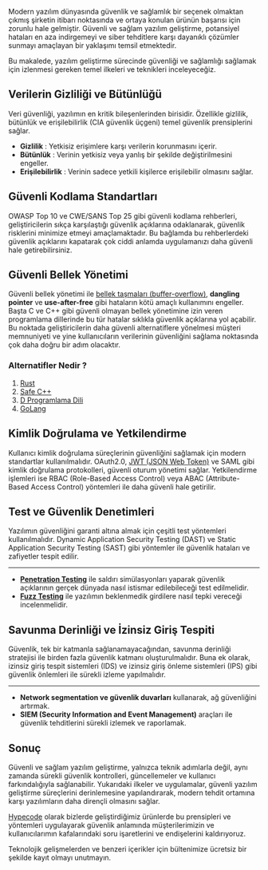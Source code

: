 Modern yazılım dünyasında güvenlik ve sağlamlık bir seçenek olmaktan çıkmış şirketin itibarı noktasında ve ortaya konulan ürünün başarısı için zorunlu hale gelmiştir. Güvenli ve sağlam yazılım geliştirme, potansiyel hataları en aza indirgemeyi ve siber tehditlere karşı dayanıklı çözümler sunmayı amaçlayan bir yaklaşımı temsil etmektedir.

Bu makalede, yazılım geliştirme sürecinde güvenliği ve sağlamlığı sağlamak için izlenmesi gereken temel ilkeleri ve teknikleri inceleyeceğiz.

## Verilerin Gizliliği ve Bütünlüğü

Veri güvenliği, yazılımın en kritik bileşenlerinden birisidir. Özellikle gizlilik, bütünlük ve erişilebilirlik (CIA güvenlik üçgeni) temel güvenlik prensiplerini sağlar.

- **Gizlilik** : Yetkisiz erişimlere karşı verilerin korunmasını içerir.
- **Bütünlük** : Verinin yetkisiz veya yanlış bir şekilde değiştirilmesini engeller.
- **Erişilebilirlik** : Verinin sadece yetkili kişilerce erişilebilir olmasını sağlar.

## Güvenli Kodlama Standartları

OWASP Top 10 ve CWE/SANS Top 25 gibi güvenli kodlama rehberleri, geliştiricilerin sıkça karşılaştığı güvenlik açıklarına odaklanarak, güvenlik risklerini minimize etmeyi amaçlamaktadır. Bu bağlamda bu rehberlerdeki güvenlik açıklarını kapatarak çok ciddi anlamda uygulamanızı daha güvenli hale getirebilirsiniz.

## Güvenli Bellek Yönetimi

Güvenli bellek yönetimi ile <a href="https://hypecode.tech/blog/buffer-overflow-nedir-ve-nasil-onlenir" title="Buffer Overflow Nedir ? Nasıl Önlenir ?">bellek taşmaları (buffer-overflow)</a>, <strong>dangling pointer</strong> ve <strong>use-after-free</strong> gibi hataların kötü amaçlı kullanımını engeller. Başta C ve C++ gibi güvenli olmayan bellek yönetimine izin veren programlama dillerinde bu tür hatalar sıklıkla güvenlik açıklarına yol açabilir. Bu noktada geliştiricilerin daha güvenli alternatiflere yönelmesi müşteri memnuniyeti ve yine kullanıcıların verilerinin güvenliğini sağlama noktasında çok daha doğru bir adım olacaktır.

### Alternatifler Nedir ?

1. <a href="https://www.rust-lang.org/">Rust</a>
2. <a href="https://safecpp.org/draft.html">Safe C++</a>
3. <a href="https://dlang.org/">D Programlama Dili</a>
4. <a href="https://go.dev/">GoLang</a>

## Kimlik Doğrulama ve Yetkilendirme

Kullanıcı kimlik doğrulama süreçlerinin güvenliğini sağlamak için modern standartlar kullanılmalıdır. OAuth2.0, <a href="https://jwt.io/">JWT (JSON Web Token)</a> ve SAML gibi kimlik doğrulama protokolleri, güvenli oturum yönetimi sağlar. Yetkilendirme işlemleri ise RBAC (Role-Based Access Control) veya ABAC (Attribute-Based Access Control) yöntemleri ile daha güvenli hale getirilir.

## Test ve Güvenlik Denetimleri

Yazılımın güvenliğini garanti altına almak için çeşitli test yöntemleri kullanılmalıdır. Dynamic Application Security Testing (DAST) ve Static Application Security Testing (SAST) gibi yöntemler ile güvenlik hataları ve zafiyetler tespit edilir.

---

- <a href="https://hypecode.tech/services/cyber-security">
  <strong>Penetration Testing</strong></a> ile saldırı simülasyonları yaparak güvenlik açıklarının gerçek dünyada nasıl istismar edilebileceği test edilmelidir.
- <a href="https://hypecode.tech/services/cyber-security">
  <strong>Fuzz Testing</strong></a> ile yazılımın beklenmedik girdilere nasıl tepki vereceği incelenmelidir.


## Savunma Derinliği ve İzinsiz Giriş Tespiti

Güvenlik, tek bir katmanla sağlanamayacağından, savunma derinliği stratejisi ile birden fazla güvenlik katmanı oluşturulmalıdır. Buna ek olarak, izinsiz giriş tespit sistemleri (IDS) ve izinsiz giriş önleme sistemleri (IPS) gibi güvenlik önlemleri ile sürekli izleme yapılmalıdır.

---

- <strong>Network segmentation ve güvenlik duvarları</strong> kullanarak, ağ güvenliğini artırmak.
- <strong>SIEM (Security Information and Event Management)</strong> araçları ile güvenlik tehditlerini sürekli izlemek ve raporlamak.

## Sonuç
Güvenli ve sağlam yazılım geliştirme, yalnızca teknik adımlarla değil, aynı zamanda sürekli güvenlik kontrolleri, güncellemeler ve kullanıcı farkındalığıyla sağlanabilir. Yukarıdaki ilkeler ve uygulamalar, güvenli yazılım geliştirme süreçlerini derinlemesine yapılandırarak, modern tehdit ortamına karşı yazılımların daha dirençli olmasını sağlar.


<a href="https://hypecode.tech/" target="_blank" title="Hypecode Teknoloji: Türkiye'nin En Yenilikçi Yazılım Şirketi">Hypecode</a> olarak bizlerde geliştirdiğimiz ürünlerde bu prensipleri ve yöntemleri uygulayarak güvenlik anlamında müşterilerimizin ve kullanıcılarımın kafalarındaki soru işaretlerini ve endişelerini kaldırıyoruz. 

Teknolojik gelişmelerden ve benzeri içerikler için bültenimize ücretsiz bir şekilde kayıt olmayı unutmayın.